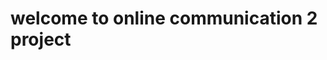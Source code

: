 <html>
<head> <title> online communication 2 project </title>     
</head>
<body>
  <main>
    <h1>welcome to  online communication  2 project</h1>
  </main>
</body>
</html>
